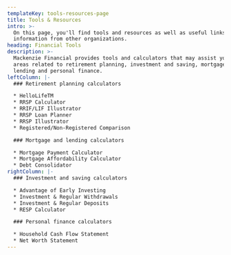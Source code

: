 ```yaml
---
templateKey: tools-resources-page
title: Tools & Resources
intro: >-
  On this page, you'll find tools and resources as well as useful links to
  information from other organizations.
heading: Financial Tools
description: >-
  Mackenzie Financial provides tools and calculators that may assist you in
  areas related to retirement planning, investment and saving, mortgage and
  lending and personal finance.
leftColumn: |-
  ### Retirement planning calculators

  * HelloLifeTM
  * RRSP Calculator
  * RRIF/LIF Illustrator
  * RRSP Loan Planner
  * RRSP Illustrator
  * Registered/Non-Registered Comparison

  ### Mortgage and lending calculators

  * Mortgage Payment Calculator
  * Mortgage Affordability Calculator
  * Debt Consolidator
rightColumn: |-
  ### Investment and saving calculators

  * Advantage of Early Investing
  * Investment & Regular Withdrawals
  * Investment & Regular Deposits
  * RESP Calculator

  ### Personal finance calculators

  * Household Cash Flow Statement
  * Net Worth Statement
---
```


